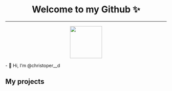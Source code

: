 <center><h1>Welcome to my Github ✨</h1></center>
<hr>

<div>
    <div>
        <center><img src="https://avatars.githubusercontent.com/u/91582821?s=400&u=60f4f38ace429f38dd38c2bb3657078fc974f8b8&v=4" width="100"/><center>
    </div>
    <div >
        <p>- 👋 Hi, I’m @christoper__d</p>
    </div>
</div>

## My projects
